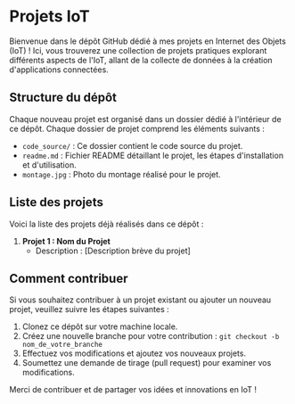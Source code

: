 # Projets IoT

Bienvenue dans le dépôt GitHub dédié à mes projets en Internet des Objets (IoT) ! Ici, vous trouverez une collection de projets pratiques explorant différents aspects de l'IoT, allant de la collecte de données à la création d'applications connectées.

## Structure du dépôt

Chaque nouveau projet est organisé dans un dossier dédié à l'intérieur de ce dépôt. Chaque dossier de projet comprend les éléments suivants :

- `code_source/` : Ce dossier contient le code source du projet.
- `readme.md` : Fichier README détaillant le projet, les étapes d'installation et d'utilisation.
- `montage.jpg` : Photo du montage réalisé pour le projet.

## Liste des projets

Voici la liste des projets déjà réalisés dans ce dépôt :

1. **Projet 1 : Nom du Projet**
   - Description : [Description brève du projet]

## Comment contribuer

Si vous souhaitez contribuer à un projet existant ou ajouter un nouveau projet, veuillez suivre les étapes suivantes :
1. Clonez ce dépôt sur votre machine locale.
2. Créez une nouvelle branche pour votre contribution : `git checkout -b nom_de_votre_branche`
3. Effectuez vos modifications et ajoutez vos nouveaux projets.
4. Soumettez une demande de tirage (pull request) pour examiner vos modifications.

Merci de contribuer et de partager vos idées et innovations en IoT !